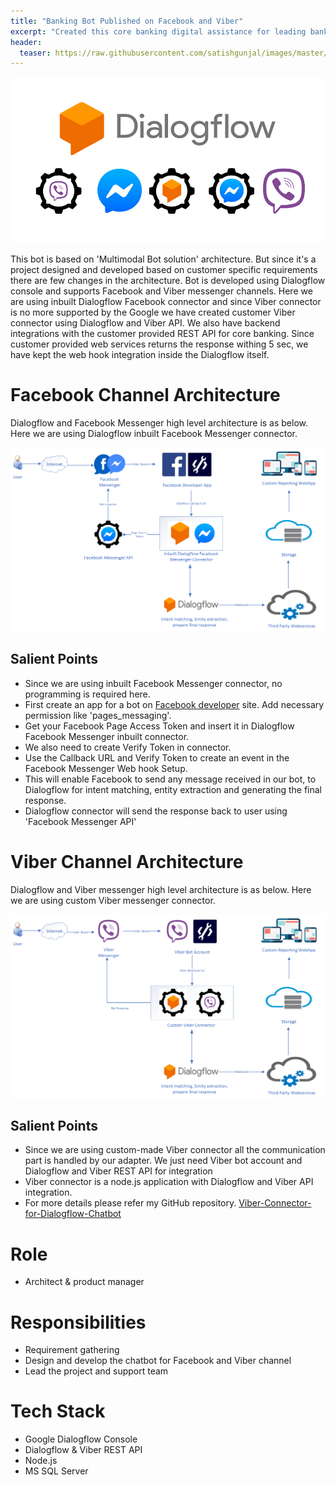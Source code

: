 ```yaml
---
title: "Banking Bot Published on Facebook and Viber"
excerpt: "Created this core banking digital assistance for leading bank in Bangladesh. Bank decided to make it publically available on Facebook and Viber Messenger"
header:
  teaser: https://raw.githubusercontent.com/satishgunjal/images/master/Banking_Bot_Header.png
---
```


![Multimodal_Bot_Solution_Header](https://raw.githubusercontent.com/satishgunjal/images/master/EBL_DIA_Header.png)

This bot is based on 'Multimodal Bot solution' architecture. But since it's a project designed and developed based on customer specific requirements there are few changes in the architecture. Bot is developed using Dialogflow console and supports Facebook and Viber messenger channels. Here we are using inbuilt Dialogflow Facebook connector and since Viber connector is no more supported by the Google we have created customer Viber connector using Dialogflow and Viber API. We also have backend integrations with the customer provided REST API for core banking. Since customer provided web services returns the response withing 5 sec, we have kept the web hook integration inside the Dialogflow itself.

# Facebook Channel Architecture
Dialogflow and Facebook Messenger high level architecture is as below. Here we are using Dialogflow inbuilt Facebook Messenger connector.

![Multimodal_Bot_Solution_Header](https://raw.githubusercontent.com/satishgunjal/images/master/EBL_DIA_Facebook.png)

## Salient Points
* Since we are using inbuilt Facebook Messenger connector, no programming is required here.
* First create an app for a bot on [Facebook developer](https://developers.facebook.com/) site. Add necessary permission like 'pages_messaging'.
* Get your Facebook Page Access Token and insert it in Dialogflow Facebook Messenger inbuilt connector.
* We also need to create Verify Token in connector.
* Use the Callback URL and Verify Token to create an event in the Facebook Messenger Web hook Setup.
* This will enable Facebook to send any message received in our bot, to Dialogflow for intent matching, entity extraction and generating the final response.
* Dialogflow connector will send the response back to user using 'Facebook Messenger API'

#  Viber Channel Architecture
Dialogflow and Viber messenger high level architecture is as below. Here we are using custom Viber messenger connector.

![Multimodal_Bot_Solution_Header](https://raw.githubusercontent.com/satishgunjal/images/master/EBL_DIA_Viber.png)

## Salient Points
* Since we are using custom-made Viber connector all the communication part is handled by our adapter. We just need Viber bot account and Dialogflow and Viber REST API for integration
* Viber connector is a node.js application with Dialogflow and Viber API integration.
* For more details please refer my GitHub repository. [Viber-Connector-for-Dialogflow-Chatbot](https://github.com/satishgunjal/Viber-Connector-for-Dialogflow-Chatbot.git)

# Role
* Architect & product manager

# Responsibilities
* Requirement gathering
* Design and develop the chatbot for Facebook and Viber channel
* Lead the project and support team

# Tech Stack
* Google Dialogflow Console
* Dialogflow & Viber REST API
* Node.js
* MS SQL Server
